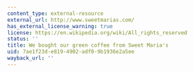 ```yaml
---
content_type: external-resource
external_url: http://www.sweetmarias.com/
has_external_license_warning: true
license: https://en.wikipedia.org/wiki/All_rights_reserved
status: ''
title: We bought our green coffee from Sweet Maria's
uid: 7ae1f23d-e819-4902-adf0-9b1936e2a5ee
wayback_url: ''
---
```

